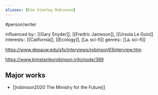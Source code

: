 ```yaml
---
aliases: [Kim Stanley Robinson]
---
```


#person/writer

influenced by:: [[Gary Snyder]], [[Fredric Jameson]], [[Ursula Le Guin]]
interests:: [[California]], [[Ecology]], [[⟁ sci-fi]]
genres:: [[⟁ sci-fi]]

https://www.depauw.edu/sfs/interviews/robinson93interview.htm




https://www.kimstanleyrobinson.info/node/389

## Major works

- [[robinson2020 The Ministry for the Future]]

